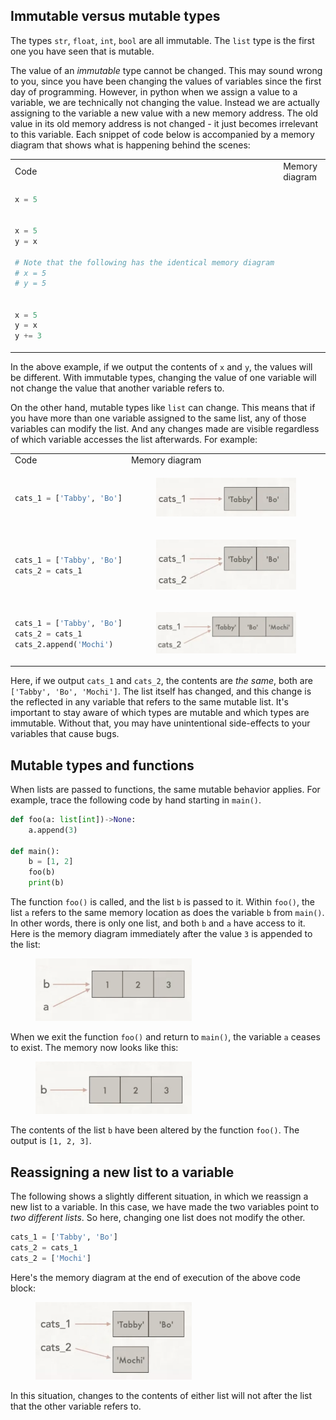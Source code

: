 ## Immutable versus mutable types

The types `str`, `float`, `int`, `bool` are all immutable. The `list` type is the first one you have seen that is mutable.

The value of an *immutable* type cannot be changed. This may sound wrong to you, since you have been changing the values of variables since the first day of programming. However, in python when we assign a value to a variable, we are technically not changing the value. Instead we are actually assigning to the variable a new value with a new memory address. The old value in its old memory address is not changed - it just becomes irrelevant to this variable. Each snippet of code below is accompanied by a memory diagram that shows what is happening behind the scenes:

<table>

<tr><td>Code</td><td>Memory diagram</td>
</tr>

<tr>
<td nowrap>

```python
x = 5
```
</td>

<td>

<figure>
<img src="img/list_mutability/memory_diagram1.png" alt="Memory diagram for storing an int" class="center", width="200">
</figure>

</td>

</tr>

<tr>
<td nowrap>

```python
x = 5
y = x 

# Note that the following has the identical memory diagram
# x = 5
# y = 5 
```
</td>

<td>

<figure>
<img src="img/list_mutability/memory_diagram2.png" alt="Memory diagram for two variables refering to the same int value" class="center", width="200">
</figure>

</td>

</tr>

<tr>
<td nowrap>

```python
x = 5
y = x
y += 3
```
</td>

<td>

<figure>
<img src="img/list_mutability/memory_diagram3.png" alt="Memory diagram for two variables referring to different int values" class="center", width="200">
</figure>

</td>

</tr>

</table>

In the above example, if we output the contents of `x` and `y`, the values will be different. With immutable types, changing the value of one variable will not change the value that another variable refers to.

On the other hand, mutable types like `list` can change. This means that if you have more than one variable assigned to the same list, any of those variables can modify the list. And any changes made are visible regardless of which variable accesses the list afterwards. For example:

<table>
<tr><td>Code</td><td>Memory diagram</td>
</tr>

<tr>
<td nowrap>

```python
cats_1 = ['Tabby', 'Bo']
```
</td>

<td>

<figure>
<img src="img/list_mutability/memory_diagram4.png" alt="Memory diagram for creating a list" class="center", width="250">
</figure>

</td>

</tr>

<tr>
<tr>
<td nowrap>

```python
cats_1 = ['Tabby', 'Bo']
cats_2 = cats_1
```
</td>

<td>

<figure>
<img src="img/list_mutability/memory_diagram5.png" alt="Memory diagram for two variables refering to the same list" class="center", width="250">
</figure>

</td>

</tr>

<tr>
<td nowrap>

```python
cats_1 = ['Tabby', 'Bo']
cats_2 = cats_1
cats_2.append('Mochi')
```
</td>

<td>

<figure>
<img src="img/list_mutability/memory_diagram6.png" alt="Memory diagram for two variables referring to the same modified list" class="center", width="250">
</figure>

</td>

</tr>

</table>

Here, if we output `cats_1` and `cats_2`, the contents are *the same*, both are `['Tabby', 'Bo', 'Mochi']`. The list itself has changed, and this change is the reflected in any variable that refers to the same mutable list. It's important to stay aware of which types are mutable and which types are immutable. Without that, you may have unintentional side-effects to your variables that cause bugs.

## Mutable types and functions

When lists are passed to functions, the same mutable behavior applies.  For example, trace the following code by hand starting in `main()`.

```python
def foo(a: list[int])->None:
    a.append(3)

def main():
    b = [1, 2]
    foo(b)
    print(b)
```

The function `foo()` is called, and the list `b` is passed to it. Within `foo()`, the list `a` refers to the same memory location as does the variable `b` from `main()`. In other words, there is only one list, and both `b` and `a` have access to it. Here is the memory diagram immediately after the value `3` is appended to the list:

<figure>
<img src="img/list_mutability/memory_diagram7.png" alt="Memory diagram for passing a list to a function" class="center", width="250">
</figure>

When we exit  the function `foo()` and return to `main()`, the variable `a` ceases to exist. The memory now looks like this:

<figure>
<img src="img/list_mutability/memory_diagram8.png" alt="Memory diagram after return from function" class="center", width="250">
</figure>

The contents of the list `b` have been altered by the function `foo()`. The output is `[1, 2, 3]`.

## Reassigning a new list to a variable

The following shows a slightly different situation, in which we reassign a new list to a variable. In this case, we have made the two variables point to *two different lists*. So here, changing one list does not modify the other.

```python
cats_1 = ['Tabby', 'Bo']
cats_2 = cats_1
cats_2 = ['Mochi']
```

Here's the memory diagram at the end of execution of the above code block:

<figure>
<img src="img/list_mutability/memory_diagram9.png" alt="Memory diagram of two variables pointing to two different lists" class="center", width="250">
</figure>

In this situation, changes to the contents of either list will not after the list that the other variable refers to.
